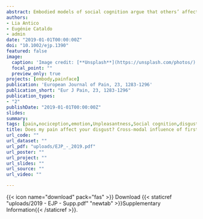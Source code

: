 ```yaml
---
abstract: Embodied models of social cognition argue that others’ affective states are processed by re-enacting a sensory-specific representation of the same state in the observer. However, neuroimaging studies suggest that a reliable part of the representation shared between self and others is supramodal and relates to dimensions such as Unpleasantness or arousal, common to qualitatively different experiences. Here we investigated whether representations of first-hand pain and disgust influenced the subsequent evaluation of facial expressions in Modality-specific fashion, or in terms of Unpleasantness or arousal. Thirty volunteers were subjected to thermal painful and olfactory disgusting events, and subsequently were asked to classify computer-generated faces expressing pain (characterized by high Unpleasantness and arousal), disgust (high Unpleasantness and low arousal), surprise (low Unpleasantness and high arousal) and hybrid combinations thereof. Thermal and olfactory events were associated with comparable Unpleasantness ratings and heart rate (but stronger galvanic response was found for painful temperatures). Furthermore, we found that the appraisal of facial expressions was biased by the prior stimulus, with more frequent pain classifications following thermal stimuli, and more frequent disgust classifications following olfactory stimuli. Critically, this modulation was cross-modal in nature, as each first-hand stimulation influenced in comparable fashion facial traits diagnostic of both pain and disgust, without instead generalizing to features of surprise. Overall, these data support the presence of shared coding between one's aversive experiences and the appraisal of others’ facial responses, which is best describable as supramodal representation of the Unpleasantness of the experience. These results extend previous findings about common representational coding between the experience of first-hand and others’ pain. In particular, they highlight that reliable part of the information shared is supramodal in nature and relates to a broad dimension of Unpleasantness common also to painless aversive states such as disgust.
authors:
- Lia Antico
- Eugénie Cataldo
- admin
date: "2019-01-01T00:00:00Z"
doi: "10.1002/ejp.1390"
featured: false
image: 
  caption: 'Image credit: [**Unsplash**](https://unsplash.com/photos/)'
  focal_point: ""
  preview_only: true
projects: [embody,painface]
publication: 'European Journal of Pain, 23, 1283-1296'
publication_short: "Eur J Pain, 23, 1283-1296"
publication_types:
- "2"
publishDate: "2019-01-01T00:00:00Z"
slides: 
summary:
tags: [pain,nociception,emotion,Unpleasantness,Social cognition,disgust,Facial expressions,face processing,emotion expression,Electrophysiology,Skin Conductance Response,olfaction,sequential-task paradigm]
title: Does my pain affect your disgust? Cross-modal influence of first-hand aversive experiences in the appraisal of others' facial expressions
url_code: ""
url_dataset: ""
url_pdf: "uploads/EJP_-_2019.pdf"
url_poster: ""
url_project: ""
url_slides: ""
url_source: ""
url_video: ""

---
```


{{< icon name="download" pack="fas" >}} Download {{< staticref "uploads/2019 - EJP - Supp.pdf" "newtab" >}}Supplementary Information{{< /staticref >}}.